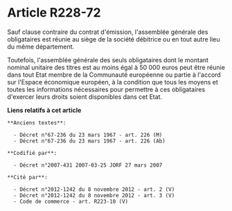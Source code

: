 # Article R228-72

Sauf clause contraire du contrat d'émission, l'assemblée générale des obligataires est réunie au siège de la société
débitrice ou en tout autre lieu du même département.

Toutefois, l'assemblée générale des seuls obligataires dont le montant nominal unitaire des titres est au moins égal à 50 000
euros peut être réunie dans tout Etat membre de la Communauté européenne ou partie à l'accord sur l'Espace économique
européen, à la condition que tous les moyens et toutes les informations nécessaires pour permettre à ces obligataires
d'exercer leurs droits soient disponibles dans cet Etat.

**Liens relatifs à cet article**

	**Anciens textes**:

	  - Décret n°67-236 du 23 mars 1967 - art. 226 (M)
	  - Décret n°67-236 du 23 mars 1967 - art. 226 (Ab)

	**Codifié par**:

	  - Décret n°2007-431 2007-03-25 JORF 27 mars 2007

	**Cité par**:

	  - Décret n°2012-1242 du 8 novembre 2012 - art. 2 (V)
	  - Décret n°2012-1242 du 8 novembre 2012 - art. 3 (V)
	  - Code de commerce - art. R223-10 (V)
